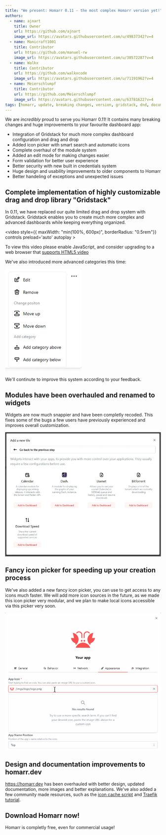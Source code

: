 ```yaml
---
title: "We present: Homarr 0.11 - the most complex Homarr version yet!"
authors:
  - name: ajnart
    title: Owner
    url: https://github.com/ajnart
    image_url: https://avatars.githubusercontent.com/u/49837342?v=4
  - name: Manicraft1001
    title: Contributor
    url: https://github.com/manuel-rw
    image_url: https://avatars.githubusercontent.com/u/30572287?v=4
  - name: Walkx
    title: Contributor
    url: https://github.com/walkxcode
    image_url: https://avatars.githubusercontent.com/u/71191962?v=4
  - name: Meierschlumpf
    title: Contributor
    url: https://github.com/Meierschlumpf
    image_url: https://avatars.githubusercontent.com/u/63781622?v=4
tags: [homarr, update, breaking changes, version, gridstack, dnd, documentation]
---
```


We are *incredibly* proud to serve you Homarr 0.11!
It contains many breaking changes and huge improvements to your favourite dashboard app:

- Integration of Gridstack for much more complex dashboard configuration and drag and drop
- Added icon picker with smart search and automatic icons
- Complete overhaul of the module system
- Added an edit mode for making changes easier
- Form validation for better user experience
- Better security with new built in credentials system
- Huge design and usability improvements to older components to Homarr
- Better handeling of exceptions and unexpected issues

## Complete implementation of highly customizable drag and drop library "Gridstack"

In 0.11, we have replaced our quite limited drag and drop system with Gridstack.
Gridstack enables you to create much more complex and advanced dashboards while keeping everything organized.

<video style={{ maxWidth: "min(100%, 600px)", borderRadius: "0.5rem"}} controls preload='auto' autoplay >
  <source src="https://user-images.githubusercontent.com/30572287/217098893-5880e7de-13d0-42c5-b505-f7921593396f.mp4" type="video/mp4" />
    <p>
      To view this video please enable JavaScript, and consider upgrading to a
      web browser that
      <a href="https://videojs.com/html5-video-support/" target="_blank">
        supports HTML5 video
      </a>
  </p>
</video>

We've also introduced more advanced categories this time:

![](../docs/getting-started/introduction/img/category-menu.webp)

We'll continute to improve this system according to your feedback.

## Modules have been overhauled and renamed to widgets

Widgets are now much snappier and have been completly recoded.
This fixes some of the bugs a few users have previously experienced and improves overall customization.

![](../docs/dashboards/widgets/img/choose-widget-in-modal.webp)

## Fancy icon picker for speeding up your creation process

We've also added a new fancy icon picker, you can use to get access to any icons much faster.
We will add more icon sources in the future, as we made this icon picker very modular, and we plan to make local icons accessible via this picker very soon.

![](../docs/configuration/customizations/img/icons/icons-picker.gif)

## Design and documentation improvements to homarr.dev

https://homarr.dev has been overhauled with better design, updated documentation, more images and better explanations. We've also added a few community made resources, such as the [icon cache script](/docs/configuration/customizations/icon-cache) and [Traefik tutorial](/docs/configuration/advanced/proxies-and-certificates#securing-homarr-with-traefik).

## Download Homarr now!

Homarr is completly free, even for commercial usage!

